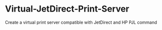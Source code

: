 # Virtual-JetDirect-Print-Server
Create a virtual print server compatible with JetDirect and HP PJL command
